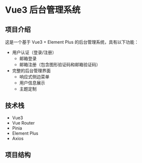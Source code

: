 # Vue3 后台管理系统

## 项目介绍
这是一个基于 Vue3 + Element Plus 的后台管理系统，具有以下功能：
- 用户认证（登录/注册）
  - 邮箱登录
  - 邮箱注册（包含图形验证码和邮箱验证码）
- 完整的后台管理界面
  - 响应式侧边菜单
  - 用户信息展示
  - 主题定制

## 技术栈
- Vue3
- Vue Router
- Pinia
- Element Plus
- Axios

## 项目结构 